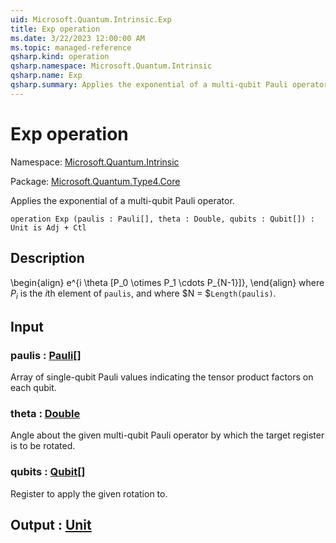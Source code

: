 ```yaml
---
uid: Microsoft.Quantum.Intrinsic.Exp
title: Exp operation
ms.date: 3/22/2023 12:00:00 AM
ms.topic: managed-reference
qsharp.kind: operation
qsharp.namespace: Microsoft.Quantum.Intrinsic
qsharp.name: Exp
qsharp.summary: Applies the exponential of a multi-qubit Pauli operator.
---
```


# Exp operation

Namespace: [Microsoft.Quantum.Intrinsic](xref:Microsoft.Quantum.Intrinsic)

Package: [Microsoft.Quantum.Type4.Core](https://nuget.org/packages/Microsoft.Quantum.Type4.Core)


Applies the exponential of a multi-qubit Pauli operator.

```qsharp
operation Exp (paulis : Pauli[], theta : Double, qubits : Qubit[]) : Unit is Adj + Ctl
```


## Description

\begin{align}e^{i \theta [P_0 \otimes P_1 \cdots P_{N-1}]},\end{align}where $P_i$ is the $i$th element of `paulis`, and where$N = $`Length(paulis)`.

## Input

### paulis : [Pauli](xref:microsoft.quantum.qsharp.valueliterals#pauli-literals)[]

Array of single-qubit Pauli values indicating the tensor productfactors on each qubit.


### theta : [Double](xref:microsoft.quantum.qsharp.valueliterals#double-literals)

Angle about the given multi-qubit Pauli operator by which thetarget register is to be rotated.


### qubits : [Qubit](xref:microsoft.quantum.qsharp.valueliterals#qubit-literals)[]

Register to apply the given rotation to.



## Output : [Unit](xref:microsoft.quantum.qsharp.valueliterals#unit-literal)


